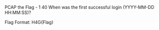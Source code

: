 PCAP the Flag - 1
40
When was the first successful login (YYYY-MM-DD HH:MM:SS)?

Flag Format: H4G{Flag}